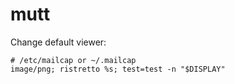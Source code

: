 # mutt

Change default viewer: 

	# /etc/mailcap or ~/.mailcap
	image/png; ristretto %s; test=test -n "$DISPLAY"
